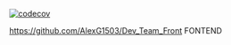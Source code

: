 [![codecov](https://codecov.io/gh/Murillocome/Dev_Team_P/graph/badge.svg?token=W5FJLZ0USM)](https://codecov.io/gh/Murillocome/Dev_Team_P)

https://github.com/AlexG1503/Dev_Team_Front FONTEND
